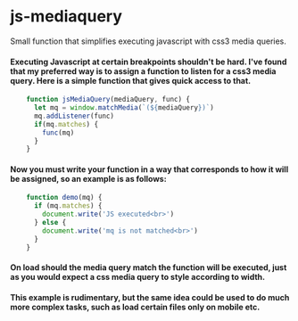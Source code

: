 # js-mediaquery
Small function that simplifies executing javascript with css3 media queries.

#### Executing Javascript at certain breakpoints shouldn't be hard. I've found that my preferred way is to assign a function to listen for a css3 media query. Here is a simple function that gives quick access to that. 
```javascript
    function jsMediaQuery(mediaQuery, func) {
      let mq = window.matchMedia(`(${mediaQuery})`)
      mq.addListener(func)
      if(mq.matches) {
        func(mq)
      }
    }
```

#### Now you must write your function in a way that corresponds to how it will be assigned, so an example is as follows: 
```javascript
    function demo(mq) {
      if (mq.matches) {
        document.write('JS executed<br>')
      } else {
        document.write('mq is not matched<br>')
      }
    }
```

#### On load should the media query match the function will be executed, just as you would expect a css media query to style according to width. 

#### This example is rudimentary, but the same idea could be used to do much more complex tasks, such as load certain files only on mobile etc. 

